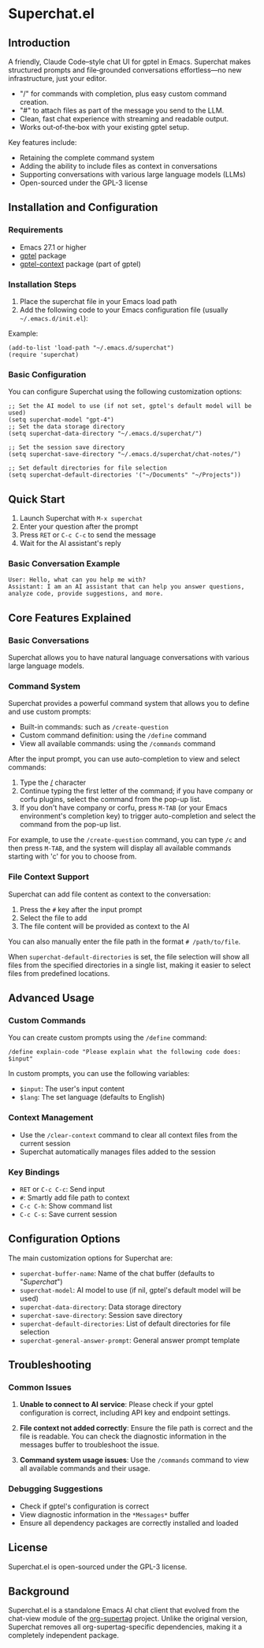 # Superchat.el

## Introduction

A friendly, Claude Code–style chat UI for gptel in Emacs. Superchat makes structured prompts and file‑grounded conversations effortless—no new infrastructure, just your editor.

- "/" for commands with completion, plus easy custom command creation.
- "#" to attach files as part of the message you send to the LLM.
- Clean, fast chat experience with streaming and readable output.
- Works out‑of‑the‑box with your existing gptel setup.

Key features include:
- Retaining the complete command system
- Adding the ability to include files as context in conversations
- Supporting conversations with various large language models (LLMs)
- Open-sourced under the GPL-3 license

## Installation and Configuration

### Requirements

- Emacs 27.1 or higher
- [gptel](https://github.com/karthink/gptel) package
- [gptel-context](https://github.com/karthink/gptel) package (part of gptel)

### Installation Steps

1. Place the superchat file in your Emacs load path
2. Add the following code to your Emacs configuration file (usually `~/.emacs.d/init.el`):

Example:
```elisp
(add-to-list 'load-path "~/.emacs.d/superchat")
(require 'superchat)
```

### Basic Configuration

You can configure Superchat using the following customization options:

```elisp
;; Set the AI model to use (if not set, gptel's default model will be used)
(setq superchat-model "gpt-4") 
;; Set the data storage directory
(setq superchat-data-directory "~/.emacs.d/superchat/")

;; Set the session save directory
(setq superchat-save-directory "~/.emacs.d/superchat/chat-notes/")

;; Set default directories for file selection
(setq superchat-default-directories '("~/Documents" "~/Projects"))
```

## Quick Start

1. Launch Superchat with `M-x superchat`
2. Enter your question after the prompt
3. Press `RET` or `C-c C-c` to send the message
4. Wait for the AI assistant's reply

### Basic Conversation Example

```
User: Hello, what can you help me with?
Assistant: I am an AI assistant that can help you answer questions, analyze code, provide suggestions, and more.
```

## Core Features Explained

### Basic Conversations

Superchat allows you to have natural language conversations with various large language models.

### Command System

Superchat provides a powerful command system that allows you to define and use custom prompts:

- Built-in commands: such as `/create-question`
- Custom command definition: using the `/define` command
- View all available commands: using the `/commands` command

After the input prompt, you can use auto-completion to view and select commands:
1. Type the [/](file:///Users/chenyibin/Documents/emacs/package/superchat/superchat.el) character
2. Continue typing the first letter of the command; if you have company or corfu plugins, select the command from the pop-up list.
3. If you don't have company or corfu, press `M-TAB` (or your Emacs environment's completion key) to trigger auto-completion and select the command from the pop-up list.

For example, to use the `/create-question` command, you can type `/c` and then press `M-TAB`, and the system will display all available commands starting with 'c' for you to choose from.

### File Context Support

Superchat can add file content as context to the conversation:

1. Press the `#` key after the input prompt
2. Select the file to add
3. The file content will be provided as context to the AI

You can also manually enter the file path in the format `# /path/to/file`.

When `superchat-default-directories` is set, the file selection will show all files from the specified directories in a single list, making it easier to select files from predefined locations.

## Advanced Usage

### Custom Commands

You can create custom prompts using the `/define` command:

```
/define explain-code "Please explain what the following code does: $input"
```

In custom prompts, you can use the following variables:
- `$input`: The user's input content
- `$lang`: The set language (defaults to English)

### Context Management

- Use the `/clear-context` command to clear all context files from the current session
- Superchat automatically manages files added to the session

### Key Bindings

- `RET` or `C-c C-c`: Send input
- `#`: Smartly add file path to context
- `C-c C-h`: Show command list
- `C-c C-s`: Save current session

## Configuration Options

The main customization options for Superchat are:

- `superchat-buffer-name`: Name of the chat buffer (defaults to "*Superchat*")
- `superchat-model`: AI model to use (if nil, gptel's default model will be used)
- `superchat-data-directory`: Data storage directory
- `superchat-save-directory`: Session save directory
- `superchat-default-directories`: List of default directories for file selection
- `superchat-general-answer-prompt`: General answer prompt template

## Troubleshooting

### Common Issues

1. **Unable to connect to AI service**: Please check if your gptel configuration is correct, including API key and endpoint settings.

2. **File context not added correctly**: Ensure the file path is correct and the file is readable. You can check the diagnostic information in the messages buffer to troubleshoot the issue.

3. **Command system usage issues**: Use the `/commands` command to view all available commands and their usage.

### Debugging Suggestions

- Check if gptel's configuration is correct
- View diagnostic information in the `*Messages*` buffer
- Ensure all dependency packages are correctly installed and loaded

## License

Superchat.el is open-sourced under the GPL-3 license.

## Background

Superchat.el is a standalone Emacs AI chat client that evolved from the chat-view module of the [org-supertag](https://github.com/yibie/org-supertag) project. Unlike the original version, Superchat removes all org-supertag-specific dependencies, making it a completely independent package.
